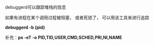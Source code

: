 debuggerd可以跟踪堆栈的信息

如果有进程在某个调用过程被阻塞， 或者死锁了， 可以用该工具来进行追踪

**debuggerd -b (pid)**

补充：**ps -eT -o PID,TID,USER,CMD,SCHED,PRI,NI,NAME**
